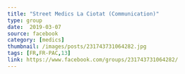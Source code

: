 ```yaml
---
title: "Street Medics La Ciotat (Communication)"
type: group
date:  2019-03-07
source: facebook
category: [medics]
thumbnail: /images/posts/231743731064282.jpg
tags: [FR,FR-PAC,13]
link: https://www.facebook.com/groups/231743731064282/
---
```

